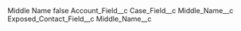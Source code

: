 <?xml version="1.0" encoding="UTF-8"?>
<CustomMetadata xmlns="http://soap.sforce.com/2006/04/metadata" xmlns:xsi="http://www.w3.org/2001/XMLSchema-instance" xmlns:xsd="http://www.w3.org/2001/XMLSchema">
    <label>Middle Name</label>
    <protected>false</protected>
    <values>
        <field>Account_Field__c</field>
        <value xsi:nil="true"/>
    </values>
    <values>
        <field>Case_Field__c</field>
        <value xsi:type="xsd:string">Middle_Name__c</value>
    </values>
    <values>
        <field>Exposed_Contact_Field__c</field>
        <value xsi:type="xsd:string">Middle_Name__c</value>
    </values>
</CustomMetadata>
